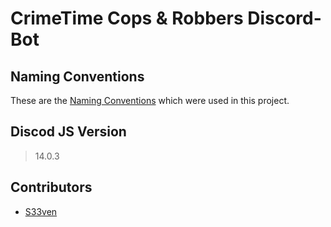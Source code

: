 # CrimeTime Cops & Robbers Discord-Bot

## Naming Conventions
These are the [Naming Conventions](https://github.com/basarat/typescript-book/blob/master/docs/styleguide/styleguide.md) which were used in this project.

## Discod JS Version
> 14.0.3

## Contributors

- <a href="https://github.com/S33ven">S33ven</a>
